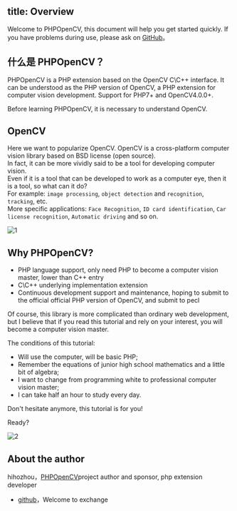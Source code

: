 title: Overview
---

Welcome to PHPOpenCV, this document will help you get started quickly. 
If you have problems during use, please ask on [GitHub](https://github.com/hihozhou/php-opencv/issues)。

## 什么是 PHPOpenCV？

PHPOpenCV is a PHP extension based on the OpenCV C\C++ interface. It can be understood as the PHP version of OpenCV, a PHP extension for computer vision development.
Support for PHP7+ and OpenCV4.0.0+.

Before learning PHPOpenCV, it is necessary to understand OpenCV.

## OpenCV

Here we want to popularize OpenCV. OpenCV is a cross-platform computer vision library based on BSD license (open source).   
In fact, it can be more vividly said to be a tool for developing computer vision.  
Even if it is a tool that can be developed to work as a computer eye, then it is a tool, so what can it do?  
For example: `image processing`, `object detection` and `recognition`, `tracking`, etc.  
More specific applications: `Face Recognition`, `ID card identification`, `Car license recognition`, `Automatic driving` and so on.

![1](/images/docs/index/1.jpg)

## Why PHPOpenCV?

- PHP language support, only need PHP to become a computer vision master, lower than C++ entry
- C\C++ underlying implementation extension
- Continuous development support and maintenance, hoping to submit to the official official PHP version of OpenCV, and submit to pecl

Of course, this library is more complicated than ordinary web development, but I believe that if you read this tutorial and rely on your interest, you will become a computer vision master.

The conditions of this tutorial:
- Will use the computer, will be basic PHP;
- Remember the equations of junior high school mathematics and a little bit of algebra;
- I want to change from programming white to professional computer vision master;
- I can take half an hour to study every day.

Don't hesitate anymore, this tutorial is for you!

Ready?

![2](/images/docs/index/2.png)

## About the author

hihozhou，[PHPOpenCV](https://github.com/hihozhou/php-opencv)project author and sponsor, php extension developer
- [github](https://github.com/hihozhou/php-opencv)，Welcome to exchange



